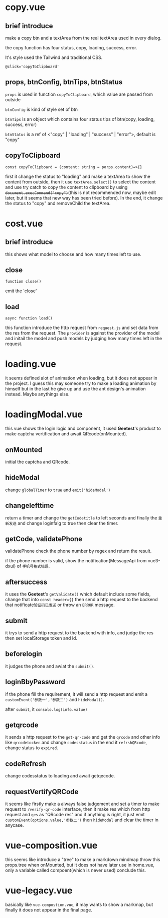 <!-- @format -->

# copy.vue

## brief introduce

make a copy btn and a textArea from the real textArea used in every dialog.

the copy function has four status, copy, loading, success, error.

It's style used the Tailwind and traditional CSS.

`@click='copyToClipboard'`

## props, btnConfig, btnTips, btnStatus

`props` is used in function `copyToClipboard`, which value are passed from outside

`btnConfig` is kind of style set of btn

`btnTips` is an object which contains four status tips of btn(copy, loading, success, error)

`btnStatus` is a ref of <"copy" | "loading" | "success" | "error">, default is "copy"

## copyToClipboard

`const copyToClipboard = (content: string = porps.content)=>{}`

first it change the status to "loading" and make a textArea to show the content from outside,
then it use `textArea.select()` to select the content and use try catch to copy the content to clipboard by using ~~`document.execCommand("copy")`~~(this is not recommended now, maybe edit later, but it seems that new way has been tried before). In the end, it change the status to "copy" and removeChild the textArea.

# cost.vue

## brief introduce

this shows what model to choose and how many times left to use.

## close

`function close()`

emit the 'close'

## load

`async function load()`

this function introduce the http request from `request.js` and set data from the res from the request. The `provider` is against the provider of the model and initail the model and push models by judging how many times left in the request.

# loading.vue

it seems defined alot of animation when loading, but it does not appear in the project. I guess this may someone try to make a loading animation by himself but in the last he give up and use the ant design's animation instead. Maybe anythings else.

# loadingModal.vue

this vue shows the login logic and component, it used **Geetest**'s product to make captcha vertification and await QRcode(onMounted).

## onMounted

initial the captcha and QRcode.

## hideModal

change `globalTimer` to `true` and `emit('hideModal')`

## changelefttime

return a timer and change the `getCodetitle` to left seconds and finally the `重新发送` and change loginfalg to true then clear the timer.

## getCode, validatePhone

validatePhone check the phone number by regex and return the result.

if the phone number is valid, show the notification(MessageApi from vue3-dxui) of `手机号格式错误`.

## aftersuccess

it uses the **Geetest**'s `getValidate()` which default include some fields, change that into `const header={}` then send a http request to the backend that notificate`验证码已发送` or throw an `ERROR` message.

## submit

it trys to send a http request to the backend with info, and judge the res then set localStorage token and id.

## beforelogin

it judges the phone and awiat the `submit()`.

## loginBbyPassword

if the phone fill the requirement, it will send a http request and emit a `customEvent('参数一','参数二')` and `hideModal()`.

after `submit`, it `consolo.log(info.value)`

## getqrcode

it sends a http request to the `get-qr-code` and get the `qrcode` and other info like `qrcodetocken` and change `codesstatus` in the end it `refrshQRcode`, change status to `expired`.

## codeRefresh

change codesstatus to loading and await getqecode.

## requestVertifyQRCode

it seems like firstly make a always false judgement and set a timer to make request to `/verify-qr-code` interface, then it make res which from http request and `qes` as "QRcode res" and if anything is right, it just emit `customEvent(options.value,'参数二')` then `hideModal` and clear the timer in anycase.

# vue-composition.vue

this seems like introduce a "tree" to make a markdown mindmap throw this props.tree when onMounted, but it does not have later use in home.vue, only a variable called compoent(which is never used) conclude this.

# vue-legacy.vue

basically like `vue-compostion.vue`, it may wants to show a markmap, but finally it does not appear in the final page.
